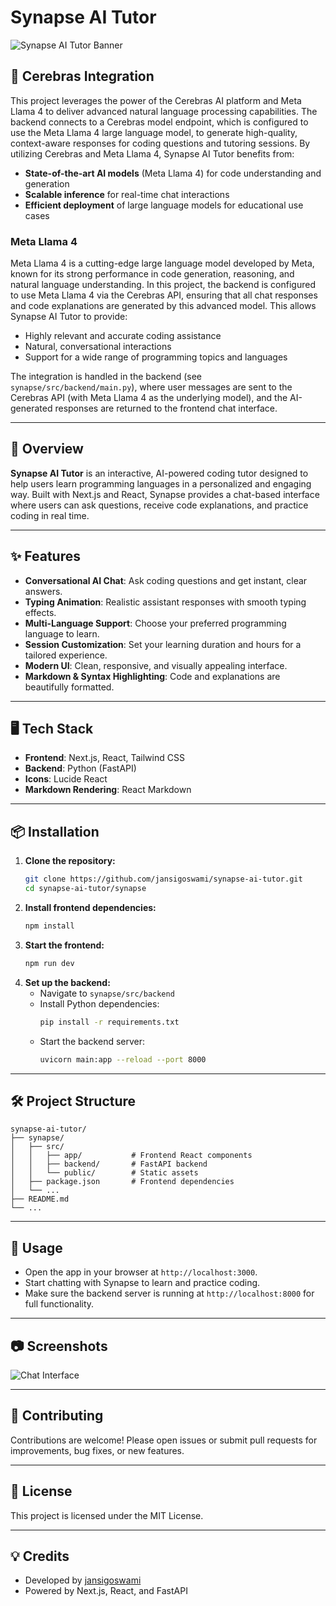 ﻿# Synapse AI Tutor

![Synapse AI Tutor Banner](./synapse/public/images/Synapse.png)


## 🤖 Cerebras Integration


This project leverages the power of the Cerebras AI platform and Meta Llama 4 to deliver advanced natural language processing capabilities. The backend connects to a Cerebras model endpoint, which is configured to use the Meta Llama 4 large language model, to generate high-quality, context-aware responses for coding questions and tutoring sessions. By utilizing Cerebras and Meta Llama 4, Synapse AI Tutor benefits from:

- **State-of-the-art AI models** (Meta Llama 4) for code understanding and generation
- **Scalable inference** for real-time chat interactions
- **Efficient deployment** of large language models for educational use cases


### Meta Llama 4

Meta Llama 4 is a cutting-edge large language model developed by Meta, known for its strong performance in code generation, reasoning, and natural language understanding. In this project, the backend is configured to use Meta Llama 4 via the Cerebras API, ensuring that all chat responses and code explanations are generated by this advanced model. This allows Synapse AI Tutor to provide:

- Highly relevant and accurate coding assistance
- Natural, conversational interactions
- Support for a wide range of programming topics and languages

The integration is handled in the backend (see `synapse/src/backend/main.py`), where user messages are sent to the Cerebras API (with Meta Llama 4 as the underlying model), and the AI-generated responses are returned to the frontend chat interface.

---

## 🚀 Overview

**Synapse AI Tutor** is an interactive, AI-powered coding tutor designed to help users learn programming languages in a personalized and engaging way. Built with Next.js and React, Synapse provides a chat-based interface where users can ask questions, receive code explanations, and practice coding in real time.

---

## ✨ Features

- **Conversational AI Chat**: Ask coding questions and get instant, clear answers.
- **Typing Animation**: Realistic assistant responses with smooth typing effects.
- **Multi-Language Support**: Choose your preferred programming language to learn.
- **Session Customization**: Set your learning duration and hours for a tailored experience.
- **Modern UI**: Clean, responsive, and visually appealing interface.
- **Markdown & Syntax Highlighting**: Code and explanations are beautifully formatted.

---

## 🖥️ Tech Stack

- **Frontend**: Next.js, React, Tailwind CSS
- **Backend**: Python (FastAPI)
- **Icons**: Lucide React
- **Markdown Rendering**: React Markdown

---

## 📦 Installation

1. **Clone the repository:**
	```bash
	git clone https://github.com/jansigoswami/synapse-ai-tutor.git
	cd synapse-ai-tutor/synapse
	```
2. **Install frontend dependencies:**
	```bash
	npm install
	```
3. **Start the frontend:**
	```bash
	npm run dev
	```
4. **Set up the backend:**
	- Navigate to `synapse/src/backend`
	- Install Python dependencies:
	  ```bash
	  pip install -r requirements.txt
	  ```
	- Start the backend server:
	  ```bash
	  uvicorn main:app --reload --port 8000
	  ```

---

## 🛠️ Project Structure

```
synapse-ai-tutor/
├── synapse/
│   ├── src/
│   │   ├── app/           # Frontend React components
│   │   ├── backend/       # FastAPI backend
│   │   └── public/        # Static assets
│   ├── package.json       # Frontend dependencies
│   └── ...
├── README.md
└── ...
```

---

## 🤖 Usage

- Open the app in your browser at `http://localhost:3000`.
- Start chatting with Synapse to learn and practice coding.
- Make sure the backend server is running at `http://localhost:8000` for full functionality.

---

## 📷 Screenshots

![Chat Interface](./synapse/public/images/main-background.png)

---

## 🙌 Contributing

Contributions are welcome! Please open issues or submit pull requests for improvements, bug fixes, or new features.

---

## 📄 License

This project is licensed under the MIT License.

---

## 💡 Credits

- Developed by [jansigoswami](https://github.com/jansigoswami)
- Powered by Next.js, React, and FastAPI

